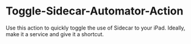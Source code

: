 # Toggle-Sidecar-Automator-Action
Use this action to quickly toggle the use of Sidecar to your iPad. Ideally, make it a service and give it a shortcut.
